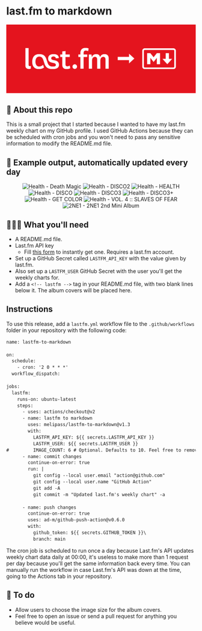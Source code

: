 # last.fm to markdown

![banner](banner.png)

## 🤖 About this repo
This is a small project that I started because I wanted to have my last.fm weekly chart on my GitHub profile. I used GitHub Actions because they can be scheduled with cron jobs and you won't need to pass any sensitive information to modify the README.md file.

## 🎵 Example output, automatically updated every day
<!-- lastfm -->
<p align="center"><img src="https://lastfm.freetls.fastly.net/i/u/64s/76bb74387e8216957b55a055cb313057.jpg" title="Health - Death Magic"> <img src="https://lastfm.freetls.fastly.net/i/u/64s/665b408d29854a0694ee94dac09ca608.png" title="Health - DISCO2"> <img src="https://lastfm.freetls.fastly.net/i/u/64s/8b19db8796a6315c99ea70c5c14e8b1a.jpg" title="Health - HEALTH"> <img src="https://lastfm.freetls.fastly.net/i/u/64s/7bc252f3055a4bf68088a0125cdaeb72.jpg" title="Health - DISCO"> <img src="https://lastfm.freetls.fastly.net/i/u/64s/2f43d3824f838ad6a77ee0305efb08b8.jpg" title="Health - DISCO3"> <img src="https://lastfm.freetls.fastly.net/i/u/64s/c37e39ab2b25c910327a80a5918503ab.jpg" title="Health - DISCO3+"> <img src="https://lastfm.freetls.fastly.net/i/u/64s/794dd0d2aeb5eeb0c163c80eeca4f530.jpg" title="Health - GET COLOR"> <img src="https://lastfm.freetls.fastly.net/i/u/64s/c290962bc7ef6affc18b740506a5864c.jpg" title="Health - VOL. 4 :: SLAVES OF FEAR"> <img src="https://lastfm.freetls.fastly.net/i/u/64s/c1c4466a74dc52fde43206480dd6b10b.png" title="2NE1 - 2NE1 2nd Mini Album"> </p>

          
## 👩🏽‍💻 What you'll need
* A README.md file.
* Last.fm API key
  * Fill [this form](https://www.last.fm/api/account/create) to instantly get one. Requires a last.fm account.
* Set up a GitHub Secret called ```LASTFM_API_KEY``` with the value given by last.fm.
* Also set up a ```LASTFM_USER``` GitHub Secret with the user you'll get the weekly charts for.
* Add a ```<!-- lastfm -->``` tag in your README.md file, with two blank lines below it. The album covers will be placed here.

## Instructions
To use this release, add a ```lastfm.yml``` workflow file to the ```.github/workflows``` folder in your repository with the following code:
```diff
name: lastfm-to-markdown

on:
  schedule:
    - cron: '2 0 * * *'
  workflow_dispatch:

jobs:
  lastfm:
    runs-on: ubuntu-latest
    steps:
      - uses: actions/checkout@v2
      - name: lastfm to markdown
        uses: melipass/lastfm-to-markdown@v1.3
        with:
          LASTFM_API_KEY: ${{ secrets.LASTFM_API_KEY }}
          LASTFM_USER: ${{ secrets.LASTFM_USER }}
#         IMAGE_COUNT: 6 # Optional. Defaults to 10. Feel free to remove this line if you want.
      - name: commit changes
        continue-on-error: true
        run: |
          git config --local user.email "action@github.com"
          git config --local user.name "GitHub Action"
          git add -A
          git commit -m "Updated last.fm's weekly chart" -a

      - name: push changes
        continue-on-error: true
        uses: ad-m/github-push-action@v0.6.0
        with:
          github_token: ${{ secrets.GITHUB_TOKEN }}\
          branch: main
```
The cron job is scheduled to run once a day because Last.fm's API updates weekly chart data daily at 00:00, it's useless to make more than 1 request per day because you'll get the same information back every time. You can manually run the workflow in case Last.fm's API was down at the time, going to the Actions tab in your repository.

## 🚧 To do
* Allow users to choose the image size for the album covers.
* Feel free to open an issue or send a pull request for anything you believe would be useful.
